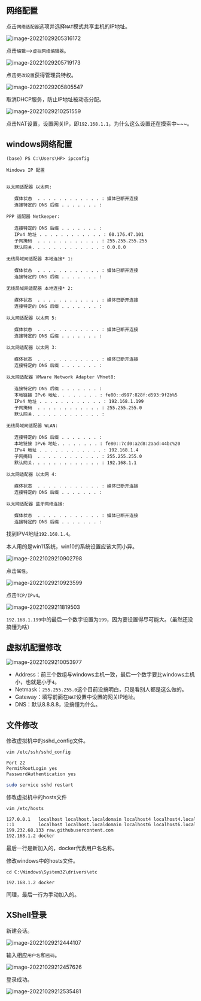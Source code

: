 ## 网络配置

点击`网络适配器`选项并选择`NAT`模式共享主机的IP地址。

![image-20221029205316172](.\images\image-20221029205316172.png)

点击`编辑`-->`虚拟网络编辑器`。

![image-20221029205719173](.\images\image-20221029205719173.png)

点击`更改设置`获得管理员特权。

![image-20221029205805547](.\images\image-20221029205805547.png)

取消DHCP服务，防止IP地址被动态分配。

![image-20221029210251559](.\images\image-20221029210251559.png)

点击NAT设置，设置网关IP，即`192.168.1.1`，为什么这么设置还在摸索中~~~。

## windows网络配置

```shell
(base) PS C:\Users\HP> ipconfig

Windows IP 配置


以太网适配器 以太网:

   媒体状态  . . . . . . . . . . . . : 媒体已断开连接
   连接特定的 DNS 后缀 . . . . . . . :

PPP 适配器 Netkeeper:

   连接特定的 DNS 后缀 . . . . . . . :
   IPv4 地址 . . . . . . . . . . . . : 60.176.47.101
   子网掩码  . . . . . . . . . . . . : 255.255.255.255
   默认网关. . . . . . . . . . . . . : 0.0.0.0

无线局域网适配器 本地连接* 1:

   媒体状态  . . . . . . . . . . . . : 媒体已断开连接
   连接特定的 DNS 后缀 . . . . . . . :

无线局域网适配器 本地连接* 2:

   媒体状态  . . . . . . . . . . . . : 媒体已断开连接
   连接特定的 DNS 后缀 . . . . . . . :

以太网适配器 以太网 5:

   媒体状态  . . . . . . . . . . . . : 媒体已断开连接
   连接特定的 DNS 后缀 . . . . . . . :

以太网适配器 以太网 3:

   媒体状态  . . . . . . . . . . . . : 媒体已断开连接
   连接特定的 DNS 后缀 . . . . . . . :

以太网适配器 VMware Network Adapter VMnet8:

   连接特定的 DNS 后缀 . . . . . . . :
   本地链接 IPv6 地址. . . . . . . . : fe80::d997:828f:d593:9f2b%5
   IPv4 地址 . . . . . . . . . . . . : 192.168.1.199
   子网掩码  . . . . . . . . . . . . : 255.255.255.0
   默认网关. . . . . . . . . . . . . :

无线局域网适配器 WLAN:

   连接特定的 DNS 后缀 . . . . . . . :
   本地链接 IPv6 地址. . . . . . . . : fe80::7cd0:a2d8:2aad:44bc%20
   IPv4 地址 . . . . . . . . . . . . : 192.168.1.4
   子网掩码  . . . . . . . . . . . . : 255.255.255.0
   默认网关. . . . . . . . . . . . . : 192.168.1.1

以太网适配器 以太网 4:

   媒体状态  . . . . . . . . . . . . : 媒体已断开连接
   连接特定的 DNS 后缀 . . . . . . . :

以太网适配器 蓝牙网络连接:

   媒体状态  . . . . . . . . . . . . : 媒体已断开连接
   连接特定的 DNS 后缀 . . . . . . . :
```

找到IPV4地址`192.168.1.4`。

本人用的是win11系统，win10的系统设置应该大同小异。

![image-20221029210902798](.\images\image-20221029210902798.png)

点击`属性`。

![image-20221029210923599](.\images\image-20221029210923599.png)

点击`TCP/IPv4`。

![image-20221029211819503](.\images\image-20221029211819503.png)

`192.168.1.199`中的最后一个数字设置为`199`，因为要设置得尽可能大。（虽然还没搞懂为啥）





## 虚拟机配置修改

![image-20221029210053977](.\images\image-20221029210053977.png)

* Address：前三个数组与windows主机一致，最后一个数字要比windows主机小，也就是小于`4`。
* Netmask：`255.255.255.0`这个目前没搞明白，只是看别人都是这么做的。
* Gateway：填写前面在`NAT`设置中设置的网关IP地址。
* DNS：默认8.8.8.8，没搞懂为什么。

## 文件修改

修改虚拟机中的sshd_config文件。

```bash
vim /etc/ssh/sshd_config

Port 22
PermitRootLogin yes
PasswordAuthentication yes
```

```bash
sudo service sshd restart
```

修改虚拟机中的hosts文件

```bash
vim /etc/hosts

127.0.0.1   localhost localhost.localdomain localhost4 localhost4.localdomain4
::1         localhost localhost.localdomain localhost6 localhost6.localdomain6
199.232.68.133 raw.githubusercontent.com
192.168.1.2 docker
```

最后一行是新加入的，docker代表用户名名称。

修改windows中的hosts文件。

```shell
cd C:\Windows\System32\drivers\etc
```

```shell
192.168.1.2 docker
```

同理，最后一行为手动加入的。

## XShell登录

新建会话。

![image-20221029212444107](.\images\image-20221029212444107.png)

输入相应`用户名`和`密码`。

![image-20221029212457626](.\images\image-20221029212457626.png)

登录成功。

![image-20221029212535481](.\images\image-20221029212535481.png)